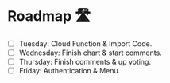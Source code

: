 # Roadmap 🛣️

- [ ] Tuesday: Cloud Function & Import Code.
- [ ] Wednesday: Finish chart & start comments.
- [ ] Thursday: Finish comments & up voting.
- [ ] Friday: Authentication & Menu.
